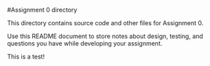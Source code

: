 #Assignment 0 directory

This directory contains source code and other files for Assignment 0.

Use this README document to store notes about design, testing, and
questions you have while developing your assignment.


This is a test!